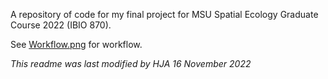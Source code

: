 A repository of code for my final project for MSU Spatial Ecology Graduate Course 2022 (IBIO 870).

See [Workflow.png](https://github.com/hazeljanderson/IBIO870_FinalProject/blob/master/Workflow.png) for workflow.

*This readme was last modified by HJA 16 November 2022*
